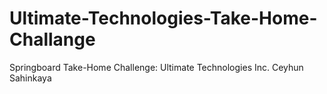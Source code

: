 # Ultimate-Technologies-Take-Home-Challange
Springboard Take-Home Challenge: Ultimate Technologies Inc.
Ceyhun Sahinkaya
